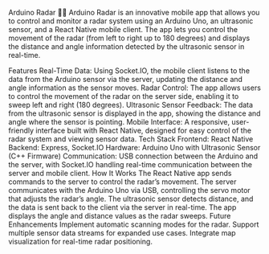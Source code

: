 Arduino Radar 🚗📡
Arduino Radar is an innovative mobile app that allows you to control and monitor a radar system using an Arduino Uno, an ultrasonic sensor, and a React Native mobile client. The app lets you control the movement of the radar (from left to right up to 180 degrees) and displays the distance and angle information detected by the ultrasonic sensor in real-time.

Features
Real-Time Data: Using Socket.IO, the mobile client listens to the data from the Arduino sensor via the server, updating the distance and angle information as the sensor moves.
Radar Control: The app allows users to control the movement of the radar on the server side, enabling it to sweep left and right (180 degrees).
Ultrasonic Sensor Feedback: The data from the ultrasonic sensor is displayed in the app, showing the distance and angle where the sensor is pointing.
Mobile Interface: A responsive, user-friendly interface built with React Native, designed for easy control of the radar system and viewing sensor data.
Tech Stack
Frontend: React Native
Backend: Express, Socket.IO
Hardware: Arduino Uno with Ultrasonic Sensor (C++ Firmware)
Communication: USB connection between the Arduino and the server, with Socket.IO handling real-time communication between the server and mobile client.
How It Works
The React Native app sends commands to the server to control the radar’s movement.
The server communicates with the Arduino Uno via USB, controlling the servo motor that adjusts the radar’s angle.
The ultrasonic sensor detects distance, and the data is sent back to the client via the server in real-time.
The app displays the angle and distance values as the radar sweeps.
Future Enhancements
Implement automatic scanning modes for the radar.
Support multiple sensor data streams for expanded use cases.
Integrate map visualization for real-time radar positioning.
